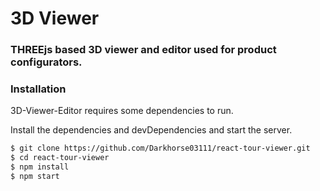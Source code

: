 # 3D Viewer

### THREEjs based 3D viewer and editor used for product configurators.

### Installation

3D-Viewer-Editor requires some dependencies to run.

Install the dependencies and devDependencies and start the server.

```sh
$ git clone https://github.com/Darkhorse03111/react-tour-viewer.git
$ cd react-tour-viewer
$ npm install
$ npm start
```

